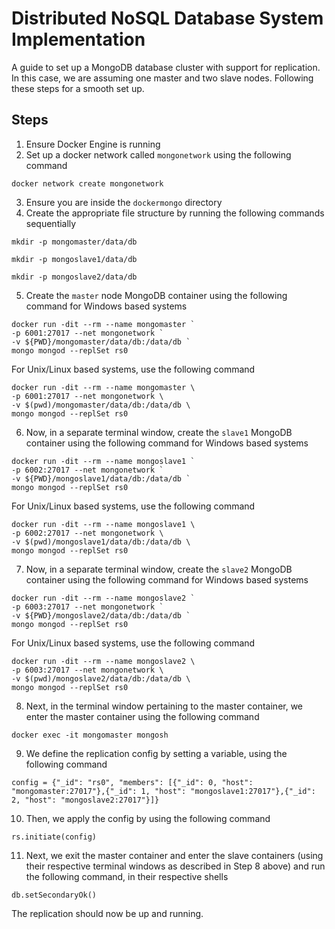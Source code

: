 
# Distributed NoSQL Database System Implementation

A guide to set up a MongoDB database cluster with support for replication. In this case, we are assuming one master and two slave nodes. Following these steps for a smooth set up.




## Steps
1. Ensure Docker Engine is running
2. Set up a docker network called `mongonetwork` using the following command 
```
docker network create mongonetwork
```
3. Ensure you are inside the `dockermongo` directory
4. Create the appropriate file structure by running the following commands sequentially
```
mkdir -p mongomaster/data/db
``` 

```
mkdir -p mongoslave1/data/db
```

```
mkdir -p mongoslave2/data/db
```
5. Create the `master` node MongoDB container using the following command for Windows based systems
````
docker run -dit --rm --name mongomaster `
-p 6001:27017 --net mongonetwork `
-v ${PWD}/mongomaster/data/db:/data/db `
mongo mongod --replSet rs0
````
For Unix/Linux based systems, use the following command
````
docker run -dit --rm --name mongomaster \
-p 6001:27017 --net mongonetwork \
-v $(pwd)/mongomaster/data/db:/data/db \
mongo mongod --replSet rs0
````
6. Now, in a separate terminal window, create the `slave1` MongoDB container using the following command for Windows based systems
````
docker run -dit --rm --name mongoslave1 `
-p 6002:27017 --net mongonetwork `
-v ${PWD}/mongoslave1/data/db:/data/db `
mongo mongod --replSet rs0
````
For Unix/Linux based systems, use the following command
````
docker run -dit --rm --name mongoslave1 \
-p 6002:27017 --net mongonetwork \
-v $(pwd)/mongoslave1/data/db:/data/db \
mongo mongod --replSet rs0
````
7. Now, in a separate terminal window, create the `slave2` MongoDB container using the following command for Windows based systems
````
docker run -dit --rm --name mongoslave2 `
-p 6003:27017 --net mongonetwork `
-v ${PWD}/mongoslave2/data/db:/data/db `
mongo mongod --replSet rs0
````
For Unix/Linux based systems, use the following command
````
docker run -dit --rm --name mongoslave2 \
-p 6003:27017 --net mongonetwork \
-v $(pwd)/mongoslave2/data/db:/data/db \
mongo mongod --replSet rs0
````
8. Next, in the terminal window pertaining to the master container, we enter the master container using the following command
```
docker exec -it mongomaster mongosh
```
9. We define the replication config by setting a variable, using the following command
````
config = {"_id": "rs0", "members": [{"_id": 0, "host": "mongomaster:27017"},{"_id": 1, "host": "mongoslave1:27017"},{"_id": 2, "host": "mongoslave2:27017"}]}
````
10. Then, we apply the config by using the following command
````
rs.initiate(config)
````
11. Next, we exit the master container and enter the slave containers (using their respective terminal windows as described in Step 8 above) and run the following command, in their respective shells
````
db.setSecondaryOk()
````

The replication should now be up and running.
